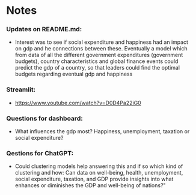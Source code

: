 # Notes

### Updates on README.md:
- Interest was to see if social expenditure and happiness had an impact on gdp and he connections between these. Eventually a model which from data of all the different government expenditures (government budgets), country characteristics and global finance events could predict the gdp of a country, so that leaders could find the optimal budgets regarding eventual gdp and happiness

### Streamlit:
- https://www.youtube.com/watch?v=D0D4Pa22iG0

### Questions for dashboard:

- What influences the gdp most? Happiness, unemployment, taxation or social expenditure?


### Qestions for ChatGPT:

- Could clustering models help answering this and if so which kind of clustering and how: Can data on well-being, health, unemployment, social expenditure, taxation, and GDP provide insights into what enhances or diminishes the GDP and well-being of nations?"



